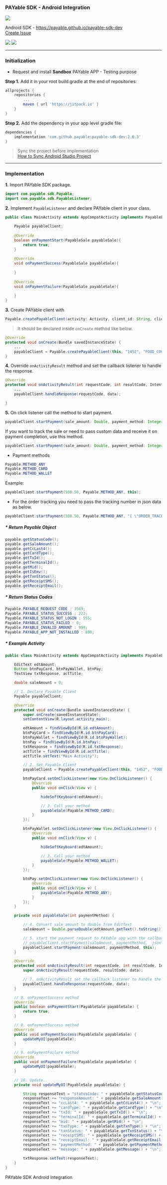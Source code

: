 ### PAYable SDK - Android Integration

![](https://i.imgur.com/ERpCDa7.png)

Android SDK - https://payable.github.io/payable-sdk-dev <br/>
<a target="_blank" href="https://github.com/payable/payable-sdk-dev/issues/new">Create Issue</a>

[![](https://jitpack.io/v/payable/payable-sdk-dev.svg)](https://jitpack.io/#payable/payable-sdk-dev) [![](https://gitlab.com/payable-team/payable-sdk/badges/master/pipeline.svg)](https://gitlab.com/payable-team/payable-sdk/pipelines)

<hr>

### Initialization 

* Request and install **Sandbox** PAYable APP - Testing purpose

<b>Step 1.</b> Add it in your root build.gradle at the end of repositories:
```gradle
allprojects {
    repositories {
        ...
        maven { url 'https://jitpack.io' }
    }
}
```

<b>Step 2.</b> Add the dependency in your app level gradle file:
```gradle
dependencies {
    implementation 'com.github.payable:payable-sdk-dev:2.0.3'
}
```

> Sync the project before implementation <br>
 <a target="_blank" href="https://stackoverflow.com/questions/19932793/syncing-android-studio-project-with-gradle-files">How to Sync Android Studio Project</a>

<hr>

### Implementation

<b>1.</b> Import PAYable SDK package.

```java
import com.payable.sdk.Payable;
import com.payable.sdk.PayableListener;
```

<b>2.</b> Implement `PayableListener` and declare PAYable client in your class.

```java
public class MainActivity extends AppCompatActivity implements PayableListener {
    
    Payable payableClient;
    
    @Override
    boolean onPaymentStart(PayableSale payableSale){
        return true;
    }
    
    @Override
    void onPaymentSuccess(PayableSale payableSale){
        
    }
    
    @Override
    void onPaymentFailure(PayableSale payableSale){
        
    }
}
```

<b>3.</b> Create PAYable client with 

```java 
Payable.createPayableClient(activity: Activity, client_id: String, client_name: String, api_key: String);
```

> It should be declared inside `onCreate` method like below.

```java
@Override
protected void onCreate(Bundle savedInstanceState) {
    ...
    payableClient = Payable.createPayableClient(this, "1452", "FOOD_COURT", "C6DFA0B215B2CF24EF04794F718A3FC8");
}
```

<b>4.</b> Override `onActivityResult` method and set the callback listener to handle the response.

```java
@Override
protected void onActivityResult(int requestCode, int resultCode, Intent data) {
    ...
    payableClient.handleResponse(requestCode, data);

}
```

<b>5.</b> On click listener call the method to start payment.

```java 
payableClient.startPayment(sale_amount: Double, payment_method: Integer, payable_listener: PayableListener);
```

If you want to track the sale or need to pass custom data and receive it on payment completion, use this method.

```java 
payableClient.startPayment(sale_amount: Double, payment_method: Integer, json_data: String, payable_listener: PayableListener);
```

* Payment methods

```java
Payable.METHOD_ANY
Payable.METHOD_CARD
Payable.METHOD_WALLET
```

Example:

```java
payableClient.startPayment(500.50, Payable.METHOD_ANY, this);
```

* For the order tracking you need to pass the tracking number in json data as below.

```java
payableClient.startPayment(500.50, Payable.METHOD_ANY, "{ \"ORDER_TRACKING\" : \"123455\" }", this);
```

##### * Return Payable Object
```java
payable.getStatusCode();
payable.getSaleAmount();
payable.getCcLast4();
payable.getCardType();
payable.getTxId();
payable.getTerminalId();
payable.getMid();
payable.getIsEmv();
payable.getTxnStatus();
payable.getReceiptSMS();
payable.getReceiptEmail();
```

##### * Return Status Codes
```java
Payable.PAYABLE_REQUEST_CODE : 3569;
Payable.PAYABLE_STATUS_SUCCESS : 222;
Payable.PAYABLE_STATUS_NOT_LOGIN : 555;
Payable.PAYABLE_STATUS_FAILED : 0;
Payable.PAYABLE_INVALID_AMOUNT : 999;
Payable.PAYABLE_APP_NOT_INSTALLED : 888;
```

##### * Example Activity
```java
public class MainActivity extends AppCompatActivity implements PayableListener {

    EditText edtAmount;
    Button btnPayCard, btnPayWallet, btnPay;
    TextView txtResponse, actTitle;

    double saleAmount = 0;

    // 1. Declare Payable Client
    Payable payableClient;

    @Override
    protected void onCreate(Bundle savedInstanceState) {
        super.onCreate(savedInstanceState);
        setContentView(R.layout.activity_main);

        edtAmount = findViewById(R.id.edtAmount);
        btnPayCard = findViewById(R.id.btnPayCard);
        btnPayWallet = findViewById(R.id.btnPayWallet);
        btnPay = findViewById(R.id.btnPay);
        txtResponse = findViewById(R.id.txtResponse);
        actTitle = findViewById(R.id.actTitle);
        actTitle.setText("Main Activity");

        // 2. Set Payable Client
        payableClient = Payable.createPayableClient(this, "1452", "FOOD_COURT", "C6DFA0B215B2CF24EF04794F718A3FC8");

        btnPayCard.setOnClickListener(new View.OnClickListener() {
            @Override
            public void onClick(View v) {

                hideSoftKeyboard(edtAmount);

                // 3. Call your method
                payableSale(Payable.METHOD_CARD);
            }
        });

        btnPayWallet.setOnClickListener(new View.OnClickListener() {
            @Override
            public void onClick(View v) {

                hideSoftKeyboard(edtAmount);

                // 3. Call your method
                payableSale(Payable.METHOD_WALLET);
            }
        });

        btnPay.setOnClickListener(new View.OnClickListener() {
            @Override
            public void onClick(View v) {
                payableSale(Payable.METHOD_ANY);
            }
        });
    }

    private void payableSale(int paymentMethod) {

        // 4. Convert sale amount to double from EditText
        saleAmount = Double.parseDouble(edtAmount.getText().toString());

        // 5. start the payment request to PAYable app with the callback listener { "ORDER_TRACKING" : "123455" }
        // payableClient.startPayment(saleAmount, paymentMethod,  json\" : \"123455\" }", this);
        payableClient.startPayment(saleAmount, paymentMethod, this);
    }

    @Override
    protected void onActivityResult(int requestCode, int resultCode, Intent data) {
        super.onActivityResult(requestCode, resultCode, data);

        // 7. onActivityResult set the callback listener to handle the response
        payableClient.handleResponse(requestCode, data);
    }

    // 8. onPaymentSuccess method
    @Override
    public boolean onPaymentStart(PayableSale payableSale) {
        return true;
    }

    // 8. onPaymentSuccess method
    @Override
    public void onPaymentSuccess(PayableSale payableSale) {
        updateMyUI(payableSale);
    }

    // 9. onPaymentFailure method
    @Override
    public void onPaymentFailure(PayableSale payableSale) {
        updateMyUI(payableSale);
    }

    // 10. Update..
    private void updateMyUI(PayableSale payableSale) {

        String responseText = "statusCode: " + payableSale.getStatusCode() + "\n";
        responseText += "responseAmount: " + payableSale.getSaleAmount() + "\n";
        responseText += "ccLast4: " + payableSale.getCcLast4() + "\n";
        responseText += "cardType: " + payableSale.getCardType() + "\n";
        responseText += "txId: " + payableSale.getTxId() + "\n";
        responseText += "terminalId: " + payableSale.getTerminalId() + "\n";
        responseText += "mid: " + payableSale.getMid() + "\n";
        responseText += "txnType: " + payableSale.getTxnType() + "\n";
        responseText += "txnStatus: " + payableSale.getTxnStatus() + "\n";
        responseText += "receiptSMS: " + payableSale.getReceiptSMS() + "\n";
        responseText += "receiptEmail: " + payableSale.getReceiptEmail() + "\n";
        responseText += "paymentMethod: " + payableSale.getPaymentMethod() + "\n";
        responseText += "message: " + payableSale.getMessage() + "\n";

        txtResponse.setText(responseText);
    }
}
```

PAYable SDK Android Integration
